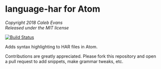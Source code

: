 # language-har for Atom

*Copyright 2018 Caleb Evans*  
*Released under the MIT license*

[![Build Status](https://travis-ci.com/caleb531/language-har.svg?branch=master)](https://travis-ci.com/caleb531/language-har)

Adds syntax highlighting to HAR files in Atom.

Contributions are greatly appreciated. Please fork this repository and open a
pull request to add snippets, make grammar tweaks, etc.
